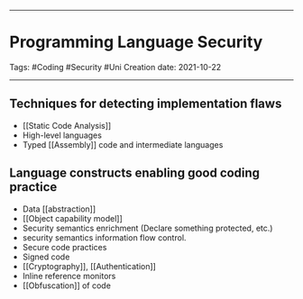 -----------------------------------------------
# Programming Language Security
Tags:  #Coding #Security #Uni 
Creation date: 2021-10-22

-----------------------------------------------

## Techniques for detecting implementation flaws

- [[Static Code Analysis]]
- High-level languages
- Typed [[Assembly]] code and intermediate languages

## Language constructs enabling good coding practice

- Data [[abstraction]]
- [[Object capability model]]
- Security semantics enrichment (Declare something protected, etc.)
- security semantics information flow control.
- Secure code practices
- Signed code
- [[Cryptography]], [[Authentication]]
- Inline reference monitors
- [[Obfuscation]] of code